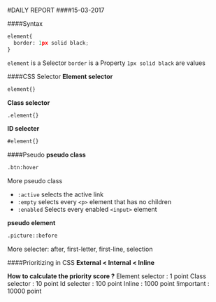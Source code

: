 #DAILY REPORT
####15-03-2017

####Syntax
```python
element{
  border: 1px solid black;
}
```
`element` is a Selector
`border` is a Property
`1px solid black` are values

####CSS Selector
**Element selector**
```python
element{}
```
**Class selector**
```python
.element{}
```
**ID selecter**
```html
#element{}
```

####Pseudo
**pseudo class**
```python
.btn:hover
```
More pseudo class
- `:active` selects the active link
- `:empty` selects every `<p>` element that has no children
- `:enabled` Selects every enabled `<input>` element


**pseudo element**
```python
.picture::before
```
More selecter: after, first-letter, first-line, selection

####Prioritizing in CSS
**External < Internal < Inline**

**How to calculate the priority score ?**
Element selector : 1 point
Class selector : 10 point
Id selecter : 100 point
Inline : 1000 point
!important : 10000 point
